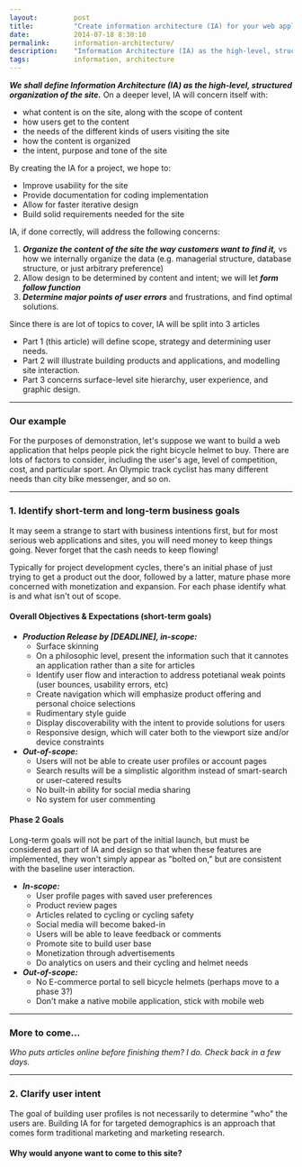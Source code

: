 ```yaml
---
layout:         post
title:          "Create information architecture (IA) for your web application (Part 1)"
date:           2014-07-18 8:30:10
permalink:      information-architecture/
description:    "Information Architecture (IA) as the high-level, structured organization of a site, intended to organize content, facilitate design, and improve user interaction"
tags:           information, architecture
---
```


***We shall define Information Architecture (IA) as the high-level, structured organization of the site.*** On a deeper level, IA will concern itself with:

* what content is on the site, along with the scope of content
* how users get to the content
* the needs of the different kinds of users visiting the site
* how the content is organized
* the intent, purpose and tone of the site
<!--more-->

By creating the IA for a project, we hope to:

* Improve usability for the site
* Provide documentation for coding implementation
* Allow for faster iterative design
* Build solid requirements needed for the site

IA, if done correctly, will address the following concerns:

1. ***Organize the content of the site the way customers want to find it,*** vs how we internally organize the data (e.g. managerial structure, database structure, or just arbitrary preference)
2. Allow design to be determined by content and intent; we will let ***form follow function***
3. ***Determine major points of user errors*** and frustrations, and find optimal solutions.

Since there is are lot of topics to cover, IA will be split into 3 articles

* Part 1 (this article) will define scope, strategy and determining user needs.
* Part 2 will illustrate building products and applications, and modelling site interaction.
* Part 3 concerns surface-level site hierarchy, user experience, and graphic design.

----------------

### Our example

For the purposes of demonstration, let's suppose we want to build a web application that helps people pick the right bicycle helmet to buy. There are lots of factors to consider, including the user's age, level of competition, cost, and particular sport. An Olympic track cyclist has many different needs than city bike messenger, and so on.

----------------

### 1. Identify short-term and long-term business goals

It may seem a strange to start with business intentions first, but for most serious web applications and sites, you will need money to keep things going. Never forget that the cash needs to keep flowing!

Typically for project development cycles, there's an initial phase of just trying to get a product out the door, followed by a latter, mature phase more concerned with monetization and expansion. For each phase identify what is and what isn't out of scope.

#### Overall Objectives & Expectations (short-term goals)

* ***Production Release by [DEADLINE], in-scope:***
  * Surface skinning
  * On a philosophic level, present the information such that it cannotes an application rather than a site for articles
  * Identify user flow and interaction to address potetianal weak points  (user bounces, usability errors, etc)
  * Create navigation which will emphasize product offering and personal choice selections
  * Rudimentary style guide
  * Display discoverability with the intent to provide solutions for users
  * Responsive design, which will cater both to the viewport size and/or device constraints
* ***Out-of-scope:***
  * Users will not be able to create user profiles or account pages
  * Search results will be a simplistic algorithm instead of smart-search or user-catered results
  * No built-in ability for social media sharing
  * No system for user commenting

#### Phase 2 Goals

Long-term goals will not be part of the initial launch, but must be considered as part of IA and design so that when these features are implemented, they won't simply appear as "bolted on," but are consistent with the baseline user interaction.

* ***In-scope:***
  * User profile pages with saved user preferences
  * Product review pages
  * Articles related to cycling or cycling safety
  * Social media will become baked-in
  * Users will be able to leave feedback or comments
  * Promote site to build user base
  * Monetization through advertisements
  * Do analytics on users and their cycling and helmet needs
* ***Out-of-scope:***
  * No E-commerce portal to sell bicycle helmets (perhaps move to a phase 3?)
  * Don't make a native mobile application, stick with mobile web

----------------

### More to come...

*Who puts articles online before finishing them? I do. Check back in a few days.*

----------------

### 2. Clarify user intent

The goal of building user profiles is not necessarily to determine "who" the users are. Building IA for for targeted demographics is an approach that comes form traditional marketing and marketing research.

#### Why would anyone want to come to this site?





